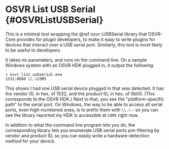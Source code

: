 # OSVR List USB Serial              {#OSVRListUSBSerial}

This is a minimal tool wrapping the @ref osvr::USBSerial library that OSVR-Core provides for plugin developers, to make it easy to write plugins for devices that interact over a USB serial port. Similarly, this tool is most likely to be useful to developers.

It takes no parameters, and runs on the command line. On a sample Windows system with an OSVR HDK plugged in, it output the following:

~~~
> osvr_list_usbserial.exe
1532:0b00 \\.\COM5
~~~

This shows I had one USB serial device plugged in that was detected. It has the vendor ID, in hex, of 1532, and the product ID, in hex, of 0b00. (This corresponds to the OSVR HDK.)  Next to that, you see the "platform-specific path" to the serial port. On Windows, the way to be able to access all serial ports, even high-numbered ones, is to prefix them with `\\.\` - so you can see the library reported my HDK is accessible at `COM5` right now.

In addition to what the command line program lets you do, the corresponding library lets you enumerate USB serial ports pre-filtering by vendor and product ID, so you can easily write a hardware-detection method for your device.
